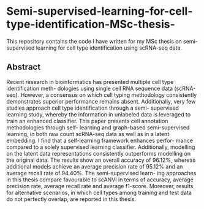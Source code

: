 # Semi-supervised-learning-for-cell-type-identification-MSc-thesis-
This repository contains the code I have written for my MSc thesis on semi-supervised learning for cell type identification using scRNA-seq data.

## Abstract
Recent research in bioinformatics has presented multiple cell type identification meth- dologies using single cell RNA sequence data (scRNA-seq). However, a consensus on which cell typing methodology consistently demonstrates superior performance remains absent. Additionally, very few studies approach cell type identification through a semi- supervised learning study, whereby the information in unlabeled data is leveraged to train an enhanced classifier. This paper presents cell annotation methodologies through self- learning and graph-based semi-supervised learning, in both raw count scRNA-seq data as well as in a latent embedding. I find that a self-learning framework enhances perfor- mance compared to a solely supervised learning classifier. Additionally, modelling on the latent data representations consistently outperforms modelling on the original data. The results show an overall accuracy of 96.12%, whereas additional models achieve an average precision rate of 95.12% and an average recall rate of 94.40%. The semi-supervised learn- ing approaches in this thesis compare favourable to scANVI in terms of accuracy, average precision rate, average recall rate and average f1-score. Moreover, results for alternative scenarios, in which cell types among training and test data do not perfectly overlap, are reported in this thesis.
